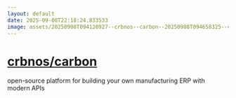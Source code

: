 ```yaml
---
layout: default
date: 2025-09-08T22:18:24.833533
image: assets/20250908T094120927--crbnos--carbon--20250908T094658325--cropped.png
---
```


# [crbnos/carbon](https://github.com/crbnos/carbon)

open-source platform for building your own manufacturing ERP with modern APIs
